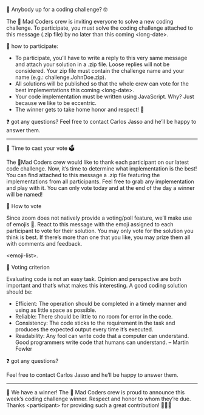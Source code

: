 📢 Anybody up for a coding challenge? 🤓

The 🧪 Mad Coders crew is inviting everyone to solve a new coding challenge. To participate, you must solve the coding challenge attached to this message (.zip file) by no later than this coming &lt;long-date&gt;.

🎲 how to participate:
- To participate, you’ll have to write a reply to this very same message and attach your solution in a .zip file. Loose replies will not be considered. Your zip file must contain the challenge name and your name (e.g.: challenge.JohnDoe.zip).
- All solutions will be published so that the whole crew can vote for the best implementations this coming &lt;long-date&gt;.
- Your code implementation must be written using JavaScript. Why? Just because we like to be eccentric.
- The winner gets to take home honor and respect! 💪

❓ got any questions?
Feel free to contact Carlos Jasso and he’ll be happy to answer them.

---

📢 Time to cast your vote 🗳

The 🧪Mad Coders crew would like to thank each participant on our latest code challenge. Now, it’s time to determine what implementation is the best!
You can find attached to this message a .zip file featuring the implementations from all participants. Feel free to grab any implementation and play with it.
You can only vote today and at the end of the day a winner will be named!

🎉 How to vote

Since zoom does not natively provide a voting/poll feature, we’ll make use of emojis 🐒. React to this message with the emoji assigned to each participant to vote for their solution.
You may only vote for the solution you think is best. If there’s more than one that you like, you may prize them all with comments and feedback.

&lt;emoji-list&gt;.

🤔 Voting criterion

Evaluating code is not an easy task. Opinion and perspective are both important and that’s what makes this interesting. A good coding solution should be:
- Efficient: The operation should be completed in a timely manner and using as little space as possible.
- Reliable: There should be little to no room for error in the code.
- Consistency: The code sticks to the requirement in the task and produces the expected output every time it’s executed.
- Readability: Any fool can write code that a computer can understand. Good programmers write code that humans can understand. – Martin Fowler

❓ got any questions?

Feel free to contact Carlos Jasso and he’ll be happy to answer them.

---

📢 We have a winner!
The 🧪 Mad Coders crew is proud to announce this week’s coding challenge winner.
Respect and honor to whom they’re due. Thanks &lt;participant&gt; for providing such a great contribution! 👏👏👏

